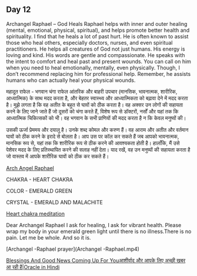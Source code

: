 ## Day 12

Archangel Raphael – God Heals
Raphael helps with inner and outer healing (mental, emotional, physical, spiritual), and helps promote better health and spirituality. 
I find that he heals a lot of past hurt. He is often known to assist those who heal others, especially doctors, nurses, and even spiritual practitioners. 
He helps all creatures of God not just humans.
His energy is loving and kind. His words are gentle and compassionate. He speaks with the intent to comfort and heal past and present wounds. 
You can call on him when you need to heal emotionally, mentally, even physically. Though, I don’t recommend replacing him for professional help. 
Remember, he assists humans who can actually heal your physical wounds.

महादूत राफेल - भगवान चंगा
राफेल आंतरिक और बाहरी उपचार (मानसिक, भावनात्मक, शारीरिक, आध्यात्मिक) के साथ मदद करता है, और बेहतर स्वास्थ्य और आध्यात्मिकता को बढ़ावा देने में मदद करता है। 
मुझे लगता है कि वह अतीत के बहुत से घावों को ठीक करता है। वह अक्सर उन लोगों की सहायता करने के लिए जाने जाते हैं जो दूसरों को चंगा करते हैं, 
विशेष रूप से डॉक्टरों, नर्सों और यहां तक ​​कि आध्यात्मिक चिकित्सकों को भी। 
वह भगवान के सभी प्राणियों की मदद करता है न कि केवल मनुष्यों की।

उसकी ऊर्जा प्रेममय और दयालु है। उनके शब्द कोमल और करुण हैं। वह आराम और अतीत और वर्तमान घावों को ठीक करने के इरादे से बोलता है। 
आप उस पर कॉल कर सकते हैं जब आपको भावनात्मक, मानसिक रूप से, यहां तक ​​कि शारीरिक रूप से ठीक करने की आवश्यकता होती है। 
हालाँकि, मैं उसे पेशेवर मदद के लिए प्रतिस्थापित करने की सलाह नहीं देता। याद रखें, वह उन मनुष्यों की सहायता करता है जो वास्तव में आपके शारीरिक घावों को ठीक कर सकते हैं।

[Arch Angel Raphael](https://youtu.be/NivVwjNHyRQ)

CHAKRA - HEART CHAKRA

COLOR - EMERALD GREEN

CRYSTAL -  EMERALD AND MALACHITE

[Heart chakra meditation](https://youtu.be/Dcn3Bncp_Vg)

Dear Archangel  Raphael
   I ask for healing,
   I ask for vibrant health.
Please wrap my body in your emerald green light until there is no illness.There is no pain. Let me be whole.
And so it is.

[Archangel -Raphael prayer](Archangel -Raphael.mp4)

[Blessings And Good News Coming Up For Youआशीर्वाद और आपके लिए अच्छी खबर आ रही है|Oracle in Hindi](https://youtu.be/o19mOWJdmWs)


